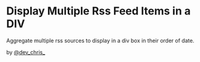 Display Multiple Rss Feed Items in a DIV
========================================

Aggregate multiple rss sources to display in a div box in their order of date.

<p>by <a href="http://twitter.com/dev_chris_">@dev_chris_</a></p>

